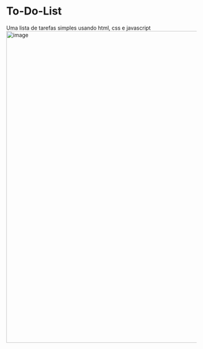 # To-Do-List

Uma lista de tarefas simples usando html, css e javascript
<img width="1887" height="826" alt="image" src="https://github.com/user-attachments/assets/0ac3e451-3fce-4729-a4b6-57f8faaeca6d" />
